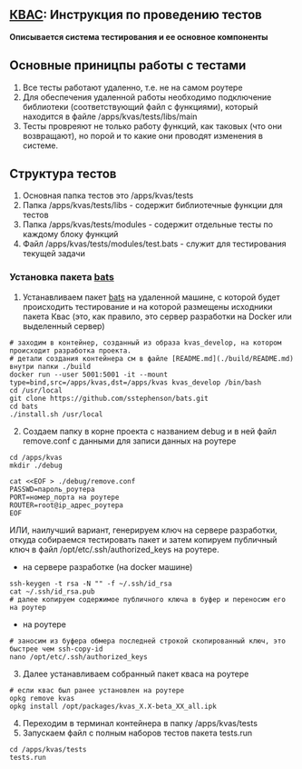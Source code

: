 ## [КВАС](https://forum.keenetic.com/topic/14415-пробуем-квас-shadowsocks-и-другие-vpn-клиенты/?do=findComment&comment=152234): Инструкция по проведению тестов

**Описывается система тестирования и ее основное компоненты**

## Основные приницпы работы с тестами
1. Все тесты работают удаленно, т.е. не на самом роутере
2. Для обеспечения удаленной работы необходимо подключение библиотеки (соответствующий файл с функциями), который находится в файле /apps/kvas/tests/libs/main
3. Тесты провреяют не только работу функций, как таковых (что они возвращают), но порой и то какие они проводят изменения в системе.

## Структура тестов 
1. Основная папка тестов это /apps/kvas/tests
2. Папка /apps/kvas/tests/libs - содержит библиотечные функции для тестов
3. Папка /apps/kvas/tests/modules - содержит отдельные тесты по каждому блоку функций
4. Файл /apps/kvas/tests/modules/test.bats - служит для тестирования текущей задачи 

### Установка пакета [bats](https://github.com/sstephenson/bats)

1. Устанавливаем пакет [bats](https://github.com/sstephenson/bats) на удаленной машине, с которой будет происходить тестирование и на которой размещены исходники пакета Квас (это, как правило, это сервер разработки на Docker или выделенный сервер)
```
# заходим в контейнер, созданный из образа kvas_develop, на котором происходит разработка проекта.
# детали создания контейнера см в файле [README.md](./build/README.md) внутри папки ./build
docker run --user 5001:5001 -it --mount type=bind,src=/apps/kvas,dst=/apps/kvas kvas_develop /bin/bash
cd /usr/local
git clone https://github.com/sstephenson/bats.git
cd bats 
./install.sh /usr/local
```
2. Создаем папку в корне проекта с названием debug и в ней файл remove.conf с данными для записи данных на роутере
```
cd /apps/kvas
mkdir ./debug 

cat <<EOF > ./debug/remove.conf
PASSWD=пароль_роутера
PORT=номер_порта на роутере
ROUTER=root@ip_адрес_роутера 
EOF
```
 ИЛИ, наилучший вариант, генерируем ключ на сервере разработки, откуда собираемся тестировать пакет и затем копируем публичный ключ в файл /opt/etc/.ssh/authorized_keys на роутере.
- на сервере разработке (на docker машине)
```
ssh-keygen -t rsa -N "" -f ~/.ssh/id_rsa
cat ~/.ssh/id_rsa.pub 
# далее копируем содержимое публичного ключа в буфер и переносим его на роутер
```
- на роутере
```
# заносим из буфера обмера последней строкой скопированный ключ, это быстрее чем ssh-copy-id
nano /opt/etc/.ssh/authorized_keys
```
3. Далее устанавливаем собранный пакет кваса на роутере
```
# если квас был ранее установлен на роутере
opkg remove kvas 
opkg install /opt/packages/kvas_Х.Х-beta_ХХ_all.ipk
```
4. Переходим в терминал контейнера в папку /apps/kvas/tests
5. Запускаем файл с полным наборов тестов пакета tests.run
```
cd /apps/kvas/tests
tests.run
```

